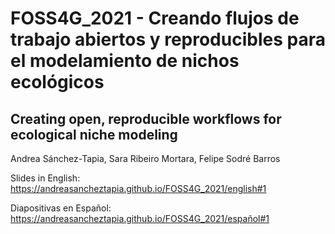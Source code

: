 # FOSS4G_2021 - Creando flujos de trabajo abiertos y reproducibles para el modelamiento de nichos ecológicos
## Creating open, reproducible workflows for ecological niche modeling

Andrea Sánchez-Tapia, Sara Ribeiro Mortara, Felipe Sodré Barros

Slides in English: https://andreasancheztapia.github.io/FOSS4G_2021/english#1

Diapositivas en Español: https://andreasancheztapia.github.io/FOSS4G_2021/español#1
